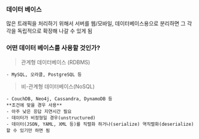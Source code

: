 ### 데이터 베이스

많은 트래픽을 처리하기 위해서 서버를 웹/모바일, 데이터베이스용으로 분리하면
그 각각을 독립적으로 확장해 나갈 수 있게 됨

### 어떤 데이터 베이스를 사용할 것인가?

> 관계형 데이터베이스 (RDBMS)

    - MySQL, 오라클, PostgreSQL 등

> 비-관계형 데이터베이스(NoSQL)

    - CouchDB, Neo4j, Cassandra, DynamoDB 등
    **조건에 맞을 경우 사용**
    - 아주 낮은 응답 지연시간 필요
    - 데이터가 비정형일 경우(unstructured)
    - 데이터(JSON, YAML, XML 등)를 직렬화 하거나(serialize) 역직렬화(deserialize) 할 수 있기만 하면 됨
